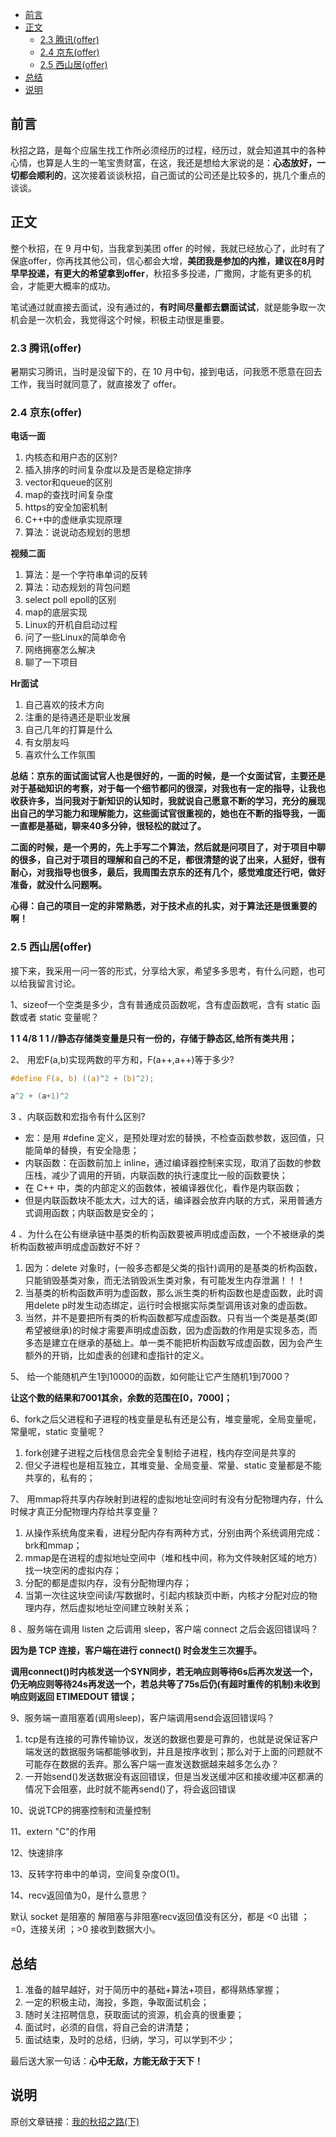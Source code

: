- [前言](#前言)
- [正文](#正文)
  - [2.3 腾讯(offer)](#23-腾讯offer)
  - [2.4 京东(offer)](#24-京东offer)
  - [2.5 西山居(offer)](#25-西山居offer)
- [总结](#总结)
- [说明](#说明)

## 前言

秋招之路，是每个应届生找工作所必须经历的过程，经历过，就会知道其中的各种心情，也算是人生的一笔宝贵财富，在这，我还是想给大家说的是：**心态放好，一切都会顺利的**，这次接着谈谈秋招，自己面试的公司还是比较多的，挑几个重点的谈谈。

## 正文

整个秋招，在 9 月中旬，当我拿到美团 offer 的时候，我就已经放心了，此时有了保底offer，你再找其他公司，信心都会大增，**美团我是参加的内推，建议在8月时早早投递，有更大的希望拿到offer**，秋招多多投递，广撒网，才能有更多的机会，才能更大概率的成功。

笔试通过就直接去面试，没有通过的，**有时间尽量都去霸面试试**，就是能争取一次机会是一次机会，我觉得这个时候，积极主动很是重要。

### 2.3 腾讯(offer)

暑期实习腾讯，当时是没留下的，在 10 月中旬，接到电话，问我愿不愿意在回去工作，我当时就同意了，就直接发了 offer。

### 2.4 京东(offer)

**电话一面**

1. 内核态和用户态的区别?
2. 插入排序的时间复杂度以及是否是稳定排序
3. vector和queue的区别
4. map的查找时间复杂度
5. https的安全加密机制
6. C++中的虚继承实现原理
7. 算法：说说动态规划的思想

**视频二面**

1. 算法：是一个字符串单词的反转
2. 算法：动态规划的背包问题
3. select poll epoll的区别
4. map的底层实现
5. Linux的开机自启动过程
6. 问了一些Linux的简单命令
7. 网络拥塞怎么解决
8. 聊了一下项目

**Hr面试**

1. 自己喜欢的技术方向
2. 注重的是待遇还是职业发展
3. 自己几年的打算是什么
4. 有女朋友吗
5. 喜欢什么工作氛围

**总结：京东的面试面试官人也是很好的，一面的时候，是一个女面试官，主要还是对于基础知识的考察，对于每一个细节都问的很深，对我也有一定的指导，让我也收获许多，当问我对于新知识的认知时，我就说自己愿意不断的学习，充分的展现出自己的学习能力和理解能力，这些面试官很重视的，她也在不断的指导我，一面一直都是基础，聊来40多分钟，很轻松的就过了。**

**二面的时候，是一个男的，先上手写二个算法，然后就是问项目了，对于项目中聊的很多，自己对于项目的理解和自己的不足，都很清楚的说了出来，人挺好，很有耐心，对我指导也很多，最后，我周围去京东的还有几个，感觉难度还行吧，做好准备，就没什么问题啊。**

**心得：自己的项目一定的非常熟悉，对于技术点的扎实，对于算法还是很重要的啊！**

### 2.5 西山居(offer)

接下来，我采用一问一答的形式，分享给大家，希望多多思考，有什么问题，也可以给我留言讨论。

1、sizeof一个空类是多少，含有普通成员函数呢，含有虚函数呢，含有 static 函数或者 static 变量呢？

**1 1 4/8 1 1 //静态存储类变量是只有一份的，存储于静态区,给所有类共用；**

2、 用宏F(a,b)实现两数的平方和，F(a++,a++)等于多少?

```c
#define F(a, b) ((a)^2 + (b)^2);

a^2 + (a+1)^2
```

3 、内联函数和宏指令有什么区别?

- 宏：是用 #define 定义，是预处理对宏的替换，不检查函数参数，返回值，只能简单的替换，有安全隐患；
- 内联函数：在函数前加上 inline，通过编译器控制来实现，取消了函数的参数压栈，减少了调用的开销，内联函数的执行速度比一般的函数要快；
- 在 C++ 中，类的内部定义的函数体，被编译器优化，看作是内联函数；
- 但是内联函数块不能太大，过大的话，编译器会放弃内联的方式，采用普通方式调用函数；内联函数是安全的；

4 、为什么在公有继承链中基类的析构函数要被声明成虚函数，一个不被继承的类析构函数被声明成虚函数好不好？

1. 因为：delete 对象时，(一般多态都是父类的指针)调用的是基类的析构函数，只能销毁基类对象，而无法销毁派生类对象，有可能发生内存泄漏！！！
2. 当基类的析构函数声明为虚函数，那么派生类的析构函数也是虚函数，此时调用delete p时发生动态绑定，运行时会根据实际类型调用该对象的虚函数。
3. 当然，并不是要把所有类的析构函数都写成虚函数。只有当一个类是基类(即希望被继承)的时候才需要声明成虚函数，因为虚函数的作用是实现多态，而多态是建立在继承的基础上。单一类不能把析构函数写成虚函数，因为会产生额外的开销，比如虚表的创建和虚指针的定义。

5、 给一个能随机产生1到10000的函数，如何能让它产生随机1到7000？

**让这个数的结果和7001其余，余数的范围在[0，7000]；**

6、fork之后父进程和子进程的栈变量是私有还是公有，堆变量呢，全局变量呢，常量呢，static 变量呢？

1. fork创建子进程之后栈信息会完全复制给子进程，栈内存空间是共享的
2. 但父子进程也是相互独立，其堆变量、全局变量、常量、static 变量都是不能共享的，私有的；

7、 用mmap将共享内存映射到进程的虚拟地址空间时有没有分配物理内存，什么时候才真正分配物理内存给共享变量？

1. 从操作系统角度来看，进程分配内存有两种方式，分别由两个系统调用完成：brk和mmap；
2. mmap是在进程的虚拟地址空间中（堆和栈中间，称为文件映射区域的地方）找一块空闲的虚拟内存；
3. 分配的都是虚拟内存，没有分配物理内存；
4. 当第一次往这块空间读/写数据时，引起内核缺页中断，内核才分配对应的物理内存，然后虚拟地址空间建立映射关系；

8 、服务端在调用 listen 之后调用 sleep，客户端 connect 之后会返回错误吗？

**因为是 TCP 连接，客户端在进行 connect() 时会发生三次握手。**

**调用connect()时内核发送一个SYN同步，若无响应则等待6s后再次发送一个，仍无响应则等待24s再发送一个，若总共等了75s后仍(有超时重传的机制)未收到响应则返回 ETIMEDOUT 错误；**

9、服务端一直阻塞着(调用sleep)，客户端调用send会返回错误吗？

1. tcp是有连接的可靠传输协议，发送的数据也要是可靠的，也就是说保证客户端发送的数据服务端都能够收到，并且是按序收到；那么对于上面的问题就不可能存在数据的丢弃。那么客户端一直发送数据越来越多怎么办？
2. 一开始send()发送数据没有返回错误，但是当发送缓冲区和接收缓冲区都满的情况下会阻塞，此时就不能再send()了，将会返回错误

10、说说TCP的拥塞控制和流量控制

11、extern "C"的作用

12、快速排序

13、反转字符串中的单词，空间复杂度O(1)。

14、recv返回值为0，是什么意思？

默认 socket 是阻塞的 解阻塞与非阻塞recv返回值没有区分，都是 <0 出错 ；=0，连接关闭 ；>0 接收到数据大小。

## 总结

1. 准备的越早越好，对于简历中的基础+算法+项目，都得熟练掌握；
2. 一定的积极主动，海投，多跑，争取面试机会；
3. 随时关注招聘信息，获取面试的资源，机会真的很重要；
4. 面试时，必须的自信，将自己会的讲清楚；
5. 面试结束，及时的总结，归纳，学习，可以学到不少；

最后送大家一句话：**心中无敌，方能无敌于天下！**

## 说明

原创文章链接：[我的秋招之路(下)](https://mp.weixin.qq.com/s?__biz=MzU4MjQ3NzEyNA==&mid=2247483717&idx=1&sn=96dfdbe223f6cb8a7d87b56f64070d6c&chksm=fdb6f56ecac17c783dc6e89aaba47f6420b7d39548de120bcdda6eae8cbbb06df93ecc537bfd&token=1469515448&lang=zh_CN#rd)
